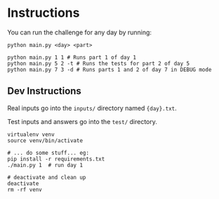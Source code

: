 # Instructions

You can run the challenge for any day by running:
```
python main.py <day> <part>

python main.py 1 1 # Runs part 1 of day 1
python main.py 5 2 -t # Runs the tests for part 2 of day 5
python main.py 7 3 -d # Runs parts 1 and 2 of day 7 in DEBUG mode
```


## Dev Instructions

Real inputs go into the `inputs/` directory named `{day}.txt`.

Test inputs and answers go into the `test/` directory.

```
virtualenv venv
source venv/bin/activate

# ... do some stuff... eg:
pip install -r requirements.txt
./main.py 1  # run day 1

# deactivate and clean up
deactivate
rm -rf venv
```
